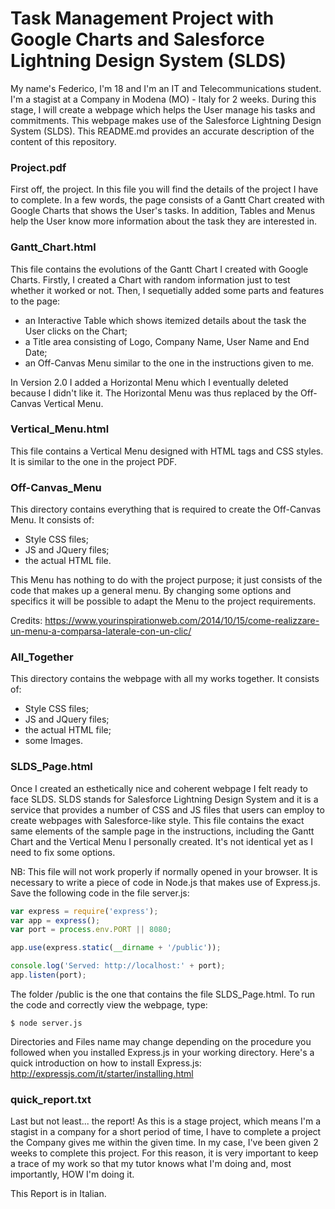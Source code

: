 # Task Management Project with Google Charts and Salesforce Lightning Design System (SLDS) 
My name's Federico, I'm 18 and I'm an IT and Telecommunications student.
I'm a stagist at a Company in Modena (MO) - Italy for 2 weeks. During this stage, I will create a webpage which helps the User manage his tasks and commitments. This webpage makes use of the Salesforce Lightning Design System (SLDS).
This README.md provides an accurate description of the content of this repository. 

### Project.pdf
First off, the project.
In this file you will find the details of the project I have to complete.
In a few words, the page consists of a Gantt Chart created with Google Charts that shows the User's tasks. In addition, Tables and Menus help the User know more information about the task they are interested in. 

### Gantt_Chart.html
This file contains the evolutions of the Gantt Chart I created with Google Charts.
Firstly, I created a Chart with random information just to test whether it worked or not.
Then, I sequetially added some parts and features to the page:
- an Interactive Table which shows itemized details about the task the User clicks on the Chart;
- a Title area consisting of Logo, Company Name, User Name and End Date;
- an Off-Canvas Menu similar to the one in the instructions given to me.

In Version 2.0 I added a Horizontal Menu which I eventually deleted because I didn't like it. 
The Horizontal Menu was thus replaced by the Off-Canvas Vertical Menu.

### Vertical_Menu.html
This file contains a Vertical Menu designed with HTML tags and CSS styles.
It is similar to the one in the project PDF.

### Off-Canvas_Menu
This directory contains everything that is required to create the Off-Canvas Menu.
It consists of:
- Style CSS files;
- JS and JQuery files;
- the actual HTML file.

This Menu has nothing to do with the project purpose; it just consists of the code that makes up a general menu. By changing some options and specifics it will be possible to adapt the Menu to the project requirements. 

Credits: https://www.yourinspirationweb.com/2014/10/15/come-realizzare-un-menu-a-comparsa-laterale-con-un-clic/

### All_Together
This directory contains the webpage with all my works together. 
It consists of:
- Style CSS files;
- JS and JQuery files;
- the actual HTML file;
- some Images.

### SLDS_Page.html
Once I created an esthetically nice and coherent webpage I felt ready to face SLDS.
SLDS stands for Salesforce Lightning Design System and it is a service that provides a number of CSS and JS files that users can employ to create webpages with Salesforce-like style.
This file contains the exact same elements of the sample page in the instructions, including the Gantt Chart and the Vertical Menu I personally created. It's not identical yet as I need to fix some options.

NB: This file will not work properly if normally opened in your browser. It is necessary to write a piece of code in Node.js that makes use of Express.js. Save the following code in the file server.js:
```javascript
var express = require('express');
var app = express();
var port = process.env.PORT || 8080;

app.use(express.static(__dirname + '/public'));

console.log('Served: http://localhost:' + port);
app.listen(port);
```
The folder /public is the one that contains the file SLDS_Page.html. To run the code and correctly view the webpage, type:
```
$ node server.js
```
Directories and Files name may change depending on the procedure you followed when you installed Express.js in your working directory. Here's a quick introduction on how to install Express.js: http://expressjs.com/it/starter/installing.html

### quick_report.txt
Last but not least... the report!
As this is a stage project, which means I'm a stagist in a company for a short period of time, I have to complete a project the Company gives me within the given time. In my case, I've been given 2 weeks to complete this project. For this reason, it is very important to keep a trace of my work so that my tutor knows what I'm doing and, most importantly, HOW I'm doing it.

This Report is in Italian.

